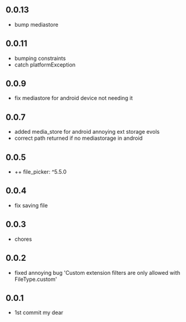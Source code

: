 ## 0.0.13

- bump mediastore

## 0.0.11

- bumping constraints
- catch platformException

## 0.0.9

- fix mediastore for android device not needing it

## 0.0.7

- added media_store for android annoying ext storage evols
- correct path returned if no mediastorage in android

## 0.0.5

- ++ file_picker: ^5.5.0

## 0.0.4

- fix saving file

## 0.0.3

* chores

## 0.0.2

* fixed annoying bug 'Custom extension filters are only allowed with FileType.custom'

## 0.0.1

* 1st commit my dear
